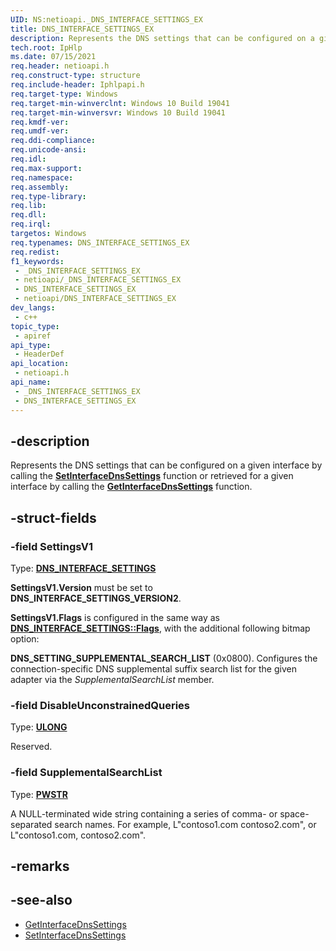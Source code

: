 ```yaml
---
UID: NS:netioapi._DNS_INTERFACE_SETTINGS_EX
title: DNS_INTERFACE_SETTINGS_EX
description: Represents the DNS settings that can be configured on a given interface by calling the [**SetInterfaceDnsSettings**](/windows/win32/api/netioapi/nf-netioapi-setinterfacednssettings) function or retrieved for a given interface by calling the [**GetInterfaceDnsSettings**](/windows/win32/api/netioapi/nf-netioapi-getinterfacednssettings) function. (DNS_INTERFACE_SETTINGS_EX)
tech.root: IpHlp
ms.date: 07/15/2021
req.header: netioapi.h
req.construct-type: structure
req.include-header: Iphlpapi.h
req.target-type: Windows
req.target-min-winverclnt: Windows 10 Build 19041
req.target-min-winversvr: Windows 10 Build 19041
req.kmdf-ver: 
req.umdf-ver: 
req.ddi-compliance: 
req.unicode-ansi: 
req.idl: 
req.max-support: 
req.namespace: 
req.assembly: 
req.type-library: 
req.lib: 
req.dll: 
req.irql: 
targetos: Windows
req.typenames: DNS_INTERFACE_SETTINGS_EX
req.redist: 
f1_keywords:
 - _DNS_INTERFACE_SETTINGS_EX
 - netioapi/_DNS_INTERFACE_SETTINGS_EX
 - DNS_INTERFACE_SETTINGS_EX
 - netioapi/DNS_INTERFACE_SETTINGS_EX
dev_langs:
 - c++
topic_type:
 - apiref
api_type:
 - HeaderDef
api_location:
 - netioapi.h
api_name:
 - _DNS_INTERFACE_SETTINGS_EX
 - DNS_INTERFACE_SETTINGS_EX
---
```


## -description

Represents the DNS settings that can be configured on a given interface by calling the [**SetInterfaceDnsSettings**](/windows/win32/api/netioapi/nf-netioapi-setinterfacednssettings) function or retrieved for a given interface by calling the [**GetInterfaceDnsSettings**](/windows/win32/api/netioapi/nf-netioapi-getinterfacednssettings) function.

## -struct-fields

### -field SettingsV1

Type: **[DNS_INTERFACE_SETTINGS](ns-netioapi-dns_interface_settings.md)**

**SettingsV1.Version** must be set to **DNS_INTERFACE_SETTINGS_VERSION2**.

**SettingsV1.Flags** is configured in the same way as **[DNS_INTERFACE_SETTINGS::Flags](ns-netioapi-dns_interface_settings.md)**, with the additional following bitmap option:

**DNS_SETTING_SUPPLEMENTAL_SEARCH_LIST** (0x0800). Configures the connection-specific DNS supplemental suffix search list for the given adapter via the *SupplementalSearchList* member.

### -field DisableUnconstrainedQueries

Type: **[ULONG](/windows/win32/winprog/windows-data-types)**

Reserved.

### -field SupplementalSearchList

Type: **[PWSTR](/windows/win32/winprog/windows-data-types)**

A NULL-terminated wide string containing a series of comma- or space-separated search names. For example, L"contoso1.com contoso2.com", or L"contoso1.com, contoso2.com".

## -remarks

## -see-also

* [GetInterfaceDnsSettings](/windows/win32/api/netioapi/nf-netioapi-getinterfacednssettings)
* [SetInterfaceDnsSettings](/windows/win32/api/netioapi/nf-netioapi-setinterfacednssettings)
